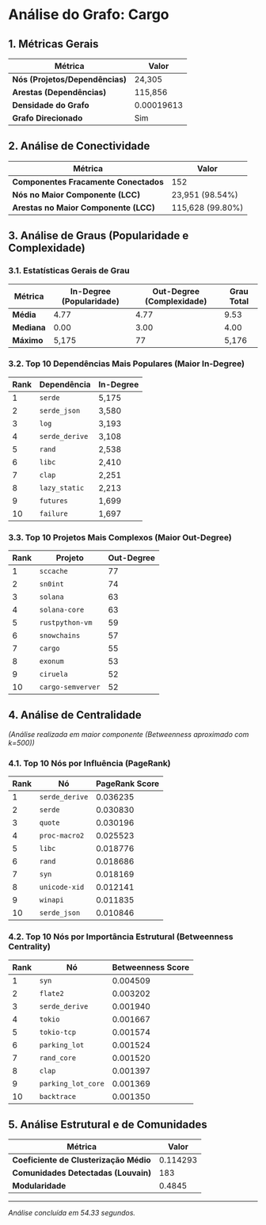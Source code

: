 # Análise do Grafo: Cargo

## 1. Métricas Gerais
| Métrica | Valor |
|---|---|
| **Nós (Projetos/Dependências)** | 24,305 |
| **Arestas (Dependências)** | 115,856 |
| **Densidade do Grafo** | 0.00019613 |
| **Grafo Direcionado** | Sim |

## 2. Análise de Conectividade
| Métrica | Valor |
|---|---|
| **Componentes Fracamente Conectados** | 152 |
| **Nós no Maior Componente (LCC)** | 23,951 (98.54%) |
| **Arestas no Maior Componente (LCC)** | 115,628 (99.80%) |

## 3. Análise de Graus (Popularidade e Complexidade)
### 3.1. Estatísticas Gerais de Grau
| Métrica | In-Degree (Popularidade) | Out-Degree (Complexidade) | Grau Total |
|---|---|---|---|
| **Média** | 4.77 | 4.77 | 9.53 |
| **Mediana** | 0.00 | 3.00 | 4.00 |
| **Máximo** | 5,175 | 77 | 5,176 |

### 3.2. Top 10 Dependências Mais Populares (Maior In-Degree)
| Rank | Dependência | In-Degree |
|---|---|---|
| 1 | `serde` | 5,175 |
| 2 | `serde_json` | 3,580 |
| 3 | `log` | 3,193 |
| 4 | `serde_derive` | 3,108 |
| 5 | `rand` | 2,538 |
| 6 | `libc` | 2,410 |
| 7 | `clap` | 2,251 |
| 8 | `lazy_static` | 2,213 |
| 9 | `futures` | 1,699 |
| 10 | `failure` | 1,697 |

### 3.3. Top 10 Projetos Mais Complexos (Maior Out-Degree)
| Rank | Projeto | Out-Degree |
|---|---|---|
| 1 | `sccache` | 77 |
| 2 | `sn0int` | 74 |
| 3 | `solana` | 63 |
| 4 | `solana-core` | 63 |
| 5 | `rustpython-vm` | 59 |
| 6 | `snowchains` | 57 |
| 7 | `cargo` | 55 |
| 8 | `exonum` | 53 |
| 9 | `ciruela` | 52 |
| 10 | `cargo-semverver` | 52 |

## 4. Análise de Centralidade
_(Análise realizada em maior componente (Betweenness aproximado com k=500))_

### 4.1. Top 10 Nós por Influência (PageRank)
| Rank | Nó | PageRank Score |
|---|---|---|
| 1 | `serde_derive` | 0.036235 |
| 2 | `serde` | 0.030830 |
| 3 | `quote` | 0.030196 |
| 4 | `proc-macro2` | 0.025523 |
| 5 | `libc` | 0.018776 |
| 6 | `rand` | 0.018686 |
| 7 | `syn` | 0.018169 |
| 8 | `unicode-xid` | 0.012141 |
| 9 | `winapi` | 0.011835 |
| 10 | `serde_json` | 0.010846 |

### 4.2. Top 10 Nós por Importância Estrutural (Betweenness Centrality)
| Rank | Nó | Betweenness Score |
|---|---|---|
| 1 | `syn` | 0.004509 |
| 2 | `flate2` | 0.003202 |
| 3 | `serde_derive` | 0.001940 |
| 4 | `tokio` | 0.001667 |
| 5 | `tokio-tcp` | 0.001574 |
| 6 | `parking_lot` | 0.001524 |
| 7 | `rand_core` | 0.001520 |
| 8 | `clap` | 0.001397 |
| 9 | `parking_lot_core` | 0.001369 |
| 10 | `backtrace` | 0.001350 |

## 5. Análise Estrutural e de Comunidades
| Métrica | Valor |
|---|---|
| **Coeficiente de Clusterização Médio** | 0.114293 |
| **Comunidades Detectadas (Louvain)** | 183 |
| **Modularidade** | 0.4845 |

---
*Análise concluída em 54.33 segundos.*

